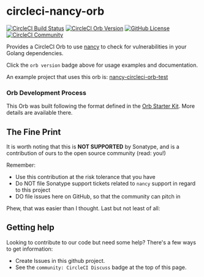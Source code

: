 <!--

    Sonatype Nexus (TM) Open Source Version
    Copyright (c) 2020-present Sonatype, Inc.
    All rights reserved. Includes the third-party code listed at http://links.sonatype.com/products/nexus/oss/attributions.

    Sonatype Nexus (TM) Professional Version is available from Sonatype, Inc. "Sonatype" and "Sonatype Nexus" are trademarks
    of Sonatype, Inc. Apache Maven is a trademark of the Apache Software Foundation. M2eclipse is a trademark of the
    Eclipse Foundation. All other trademarks are the property of their respective owners.

-->

# circleci-nancy-orb 
[![CircleCI Build Status](https://circleci.com/gh/sonatype-nexus-community/circleci-nancy-orb.svg?style=shield "CircleCI Build Status")](https://circleci.com/gh/sonatype-nexus-community/circleci-nancy-orb) [![CircleCI Orb Version](https://badges.circleci.com/orbs/circleci/slack.svg)](https://circleci.com/orbs/registry/orb/sonatype-nexus-community/circleci-nancy-orb) [![GitHub License](https://img.shields.io/badge/license-MIT-lightgrey.svg)](https://raw.githubusercontent.com/sonatype-nexus-community/circleci-nancy-orb/main/LICENSE) [![CircleCI Community](https://img.shields.io/badge/community-CircleCI%20Discuss-343434.svg)](https://discuss.circleci.com/c/ecosystem/orbs)

Provides a CircleCI Orb to use [nancy](https://github.com/sonatype-nexus-community/nancy) to check for vulnerabilities in your Golang dependencies.

Click the `orb version` badge above for usage examples and documentation.

An example project that uses this orb is: [nancy-circleci-orb-test](https://github.com/bhamail/nancy-circleci-orb-test)
 
### Orb Development Process

  This Orb was built following the format defined in the [Orb Starter Kit](https://github.com/CircleCI-Public/orb-starter-kit#orb-starter-kit--).
  More details are available there.

## The Fine Print

It is worth noting that this is **NOT SUPPORTED** by Sonatype, and is a contribution of ours
to the open source community (read: you!)

Remember:

* Use this contribution at the risk tolerance that you have
* Do NOT file Sonatype support tickets related to `nancy` support in regard to this project
* DO file issues here on GitHub, so that the community can pitch in

Phew, that was easier than I thought. Last but not least of all:

## Getting help

Looking to contribute to our code but need some help? There's a few ways to get information:

* Create Issues in this github project.
* See the `community: CircleCI Discuss` badge at the top of this page.
